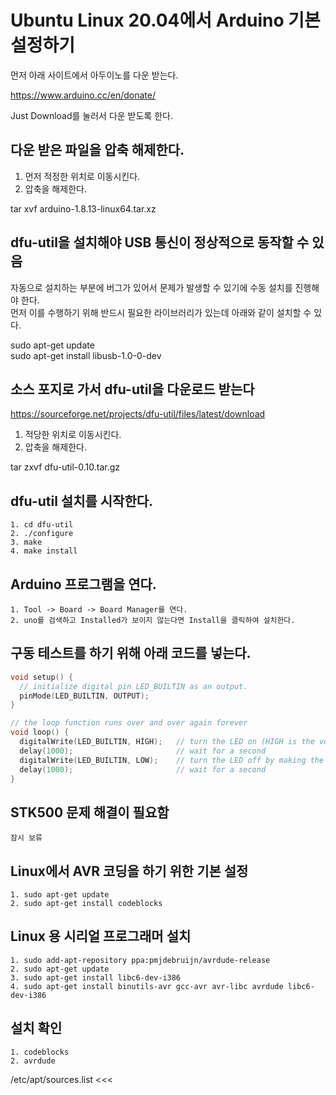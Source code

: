 # Ubuntu Linux 20.04에서 Arduino 기본 설정하기

먼저 아래 사이트에서 아두이노를 다운 받는다.  

https://www.arduino.cc/en/donate/  

Just Download를 눌러서 다운 받도록 한다.  

## 다운 받은 파일을 압축 해제한다.

1. 먼저 적정한 위치로 이동시킨다.  
2. 압축을 해제한다.  

tar xvf arduino-1.8.13-linux64.tar.xz  

## dfu-util을 설치해야 USB 통신이 정상적으로 동작할 수 있음

자동으로 설치하는 부분에 버그가 있어서 문제가 발생할 수 있기에 수동 설치를 진행해야 한다.  
먼저 이를 수행하기 위해 반드시 필요한 라이브러리가 있는데 아래와 같이 설치할 수 있다.  

sudo apt-get update  
sudo apt-get install libusb-1.0-0-dev  

## 소스 포지로 가서 dfu-util을 다운로드 받는다

https://sourceforge.net/projects/dfu-util/files/latest/download  

1. 적당한 위치로 이동시킨다.  
2. 압축을 해제한다.  

tar zxvf dfu-util-0.10.tar.gz  

## dfu-util 설치를 시작한다.

```
1. cd dfu-util
2. ./configure
3. make
4. make install
```

## Arduino 프로그램을 연다.

```
1. Tool -> Board -> Board Manager를 연다.
2. uno를 검색하고 Installed가 보이지 않는다면 Install을 클릭하여 설치한다.
```

## 구동 테스트를 하기 위해 아래 코드를 넣는다.

```c
void setup() {
  // initialize digital pin LED_BUILTIN as an output.
  pinMode(LED_BUILTIN, OUTPUT);
}

// the loop function runs over and over again forever
void loop() {
  digitalWrite(LED_BUILTIN, HIGH);   // turn the LED on (HIGH is the voltage level)
  delay(1000);                       // wait for a second
  digitalWrite(LED_BUILTIN, LOW);    // turn the LED off by making the voltage LOW
  delay(1000);                       // wait for a second
}
```

## STK500 문제 해결이 필요함

```
잠시 보류
```

## Linux에서 AVR 코딩을 하기 위한 기본 설정

```
1. sudo apt-get update
2. sudo apt-get install codeblocks
```

## Linux 용 시리얼 프로그래머 설치

```
1. sudo add-apt-repository ppa:pmjdebruijn/avrdude-release
2. sudo apt-get update
3. sudo apt-get install libc6-dev-i386
4. sudo apt-get install binutils-avr gcc-avr avr-libc avrdude libc6-dev-i386
```

## 설치 확인

```
1. codeblocks
2. avrdude
```




/etc/apt/sources.list <<<
